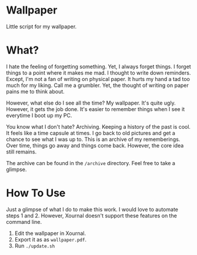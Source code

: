 # Wallpaper
Little script for my wallpaper.

# What?
I hate the feeling of forgetting something. Yet, I always forget things. I forget things to a point where it makes me mad. I thought to write down reminders. Except, I'm not a fan of writing on physical paper. It hurts my hand a tad too much for my liking. Call me a grumbler. Yet, the thought of writing on paper pains me to think about.

However, what else do I see all the time? My wallpaper. It's quite ugly. However, it gets the job done. It's easier to remember things when I see it everytime I boot up my PC.

You know what I don't hate? Archiving. Keeping a history of the past is cool. It feels like a time capsule at times. I go back to old pictures and get a chance to see what I was up to. This is an archive of my rememberings. Over time, things go away and things come back. However, the core idea still remains.

The archive can be found in the `/archive` directory. Feel free to take a glimpse.

# How To Use
Just a glimpse of what I do to make this work. I would love to automate steps 1 and 2. However, Xournal doesn't support these features on the command line.

1. Edit the wallpaper in Xournal. 
2. Export it as as `wallpaper.pdf`.
3. Run `./update.sh`
